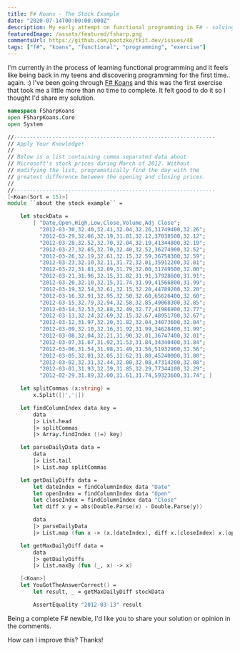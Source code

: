 ```yaml
---
title: F# Koans - The Stock Example
date: "2020-07-14T00:00:00.000Z"
description: My early attempt on functional programming in F# - solving one of the F# Koans exercises.
featuredImage: /assets/featured/fsharp.png
commentsUrl: https://github.com/pootzko/tkit.dev/issues/48
tags: ["f#", "koans", "functional", "programming", "exercise"]
---
```


I'm currently in the process of learning functional programming and it feels like being back in my teens
and discovering programming for the first time.. again. :) I've been going through
[F# Koans](https://github.com/ChrisMarinos/FSharpKoans) and this was the first exercise that took me
a little more than no time to complete. It felt good to do it so I thought I'd share my solution.

```fsharp
namespace FSharpKoans
open FSharpKoans.Core
open System

//---------------------------------------------------------------
// Apply Your Knowledge!
//
// Below is a list containing comma separated data about
// Microsoft's stock prices during March of 2012. Without
// modifying the list, programatically find the day with the
// greatest difference between the opening and closing prices.
//
//---------------------------------------------------------------
[<Koan(Sort = 15)>]
module ``about the stock example`` =

    let stockData =
        [ "Date,Open,High,Low,Close,Volume,Adj Close";
          "2012-03-30,32.40,32.41,32.04,32.26,31749400,32.26";
          "2012-03-29,32.06,32.19,31.81,32.12,37038500,32.12";
          "2012-03-28,32.52,32.70,32.04,32.19,41344800,32.19";
          "2012-03-27,32.65,32.70,32.40,32.52,36274900,32.52";
          "2012-03-26,32.19,32.61,32.15,32.59,36758300,32.59";
          "2012-03-23,32.10,32.11,31.72,32.01,35912200,32.01";
          "2012-03-22,31.81,32.09,31.79,32.00,31749500,32.00";
          "2012-03-21,31.96,32.15,31.82,31.91,37928600,31.91";
          "2012-03-20,32.10,32.15,31.74,31.99,41566800,31.99";
          "2012-03-19,32.54,32.61,32.15,32.20,44789200,32.20";
          "2012-03-16,32.91,32.95,32.50,32.60,65626400,32.60";
          "2012-03-15,32.79,32.94,32.58,32.85,49068300,32.85";
          "2012-03-14,32.53,32.88,32.49,32.77,41986900,32.77";
          "2012-03-13,32.24,32.69,32.15,32.67,48951700,32.67";
          "2012-03-12,31.97,32.20,31.82,32.04,34073600,32.04";
          "2012-03-09,32.10,32.16,31.92,31.99,34628400,31.99";
          "2012-03-08,32.04,32.21,31.90,32.01,36747400,32.01";
          "2012-03-07,31.67,31.92,31.53,31.84,34340400,31.84";
          "2012-03-06,31.54,31.98,31.49,31.56,51932900,31.56";
          "2012-03-05,32.01,32.05,31.62,31.80,45240000,31.80";
          "2012-03-02,32.31,32.44,32.00,32.08,47314200,32.08";
          "2012-03-01,31.93,32.39,31.85,32.29,77344100,32.29";
          "2012-02-29,31.89,32.00,31.61,31.74,59323600,31.74"; ]

    let splitCommas (x:string) =
        x.Split([|','|])

    let findColumnIndex data key =
        data
        |> List.head
        |> splitCommas
        |> Array.findIndex ((=) key)

    let parseDailyData data =
        data
        |> List.tail
        |> List.map splitCommas

    let getDailyDiffs data =
        let dateIndex = findColumnIndex data "Date"
        let openIndex = findColumnIndex data "Open"
        let closeIndex = findColumnIndex data "Close"
        let diff x y = abs(Double.Parse(x) - Double.Parse(y))

        data
        |> parseDailyData
        |> List.map (fun x -> (x.[dateIndex], diff x.[closeIndex] x.[openIndex]))

    let getMaxDailyDiff data =
        data
        |> getDailyDiffs
        |> List.maxBy (fun (_, x) -> x)

    [<Koan>]
    let YouGotTheAnswerCorrect() =
        let result, _ = getMaxDailyDiff stockData

        AssertEquality "2012-03-13" result

```

Being a complete F# newbie, I'd like you to share your solution or opinion in the comments.

How can I improve this? Thanks!